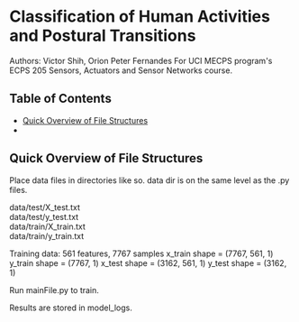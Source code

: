 # Classification of Human Activities and Postural Transitions

Authors: Victor Shih, Orion Peter Fernandes
For UCI MECPS program's ECPS 205 Sensors, Actuators and Sensor Networks course.  

## Table of Contents
* [Quick Overview of File Structures](#Quick-Overview-of-File-Structures)
* [](#)

## Quick Overview of File Structures

Place data files in directories like so. data dir is on the same level as the .py files. 

data/test/X_test.txt  
data/test/y_test.txt  
data/train/X_train.txt  
data/train/y_train.txt  


Training data: 561 features, 7767 samples
x_train shape = (7767, 561, 1)
y_train shape = (7767, 1)
x_test shape = (3162, 561, 1)
y_test shape = (3162, 1)

Run mainFile.py to train.

Results are stored in model_logs.
